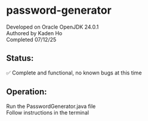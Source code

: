 # password-generator
Developed on Oracle OpenJDK 24.0.1 \
Authored by Kaden Ho \
Completed 07/12/25
## Status:
✅ Complete and functional, no known bugs at this time

## Operation:
Run the PasswordGenerator.java file \
Follow instructions in the terminal